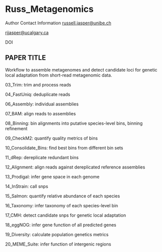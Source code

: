 # Russ_Metagenomics

Author Contact Information
russell.jasper@unibe.ch

rjjasper@ucalgary.ca


DOI

## PAPER TITLE

Workflow to assemble metagenomes and detect candidate loci for genetic local adaptation from short-read metagenomic data.

03_Trim: trim and process reads

04_FastUniq: deduplicate reads

06_Assembly: individual assemblies

07_BAM: align reads to assemblies

08_Binning: bin alignments into putative species-level bins, binning refinement

09_CheckM2: quantify quality metrics of bins

10_Consolidate_Bins: find best bins from different bin sets

11_dRep: dereplicate redundant bins

12_Alignment: align reads against dereplicated reference assemblies

13_Prodigal: infer gene space in each genome

14_InStrain: call snps

15_Salmon: quantify relative abundance of each species

16_Taxonomy: infer taxonomy of each species-level bin

17_CMH: detect candidate snps for genetic local adaptation

18_eggNOG: infer gene function of all predicted genes

19_Diversity: calculate population genetics metrics

20_MEME_Suite: infer function of intergenic regions

